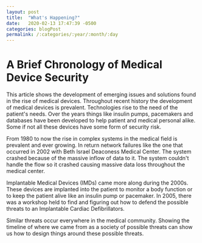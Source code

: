 ```yaml
---
layout: post
title:  "What's Happening?"
date:   2020-02-13 17:47:39 -0500
categories: blogPost
permalink: /:categories/:year/:month/:day
---
```


# A Brief Chronology of Medical Device Security

This article shows the development of emerging issues and solutions found in the rise of medical devices. Throughout recent history the development of medical devices is prevalent. Technologies rise to the need of the patient's needs. Over the years things like insulin pumps, pacemakers and databases have been developed to help patient and medical personal alike. Some if not all these devices have some form of security risk.

From 1980 to now the rise in complex systems in the medical field is prevalent and ever growing. In return network failures like the one that occurred in 2002 with Beth Israel Deaconess Medical Center. The system crashed because of the massive inflow of data to it. The system couldn't handle the flow so it crashed causing massive data loss throughout the medical center.

Implantable Medical Devices (IMDs) came more along during the 2000s. These devices are implanted into the patient to monitor a body function or to keep the patient alive  like an insulin pump or pacemaker. In 2005, there was a workshop held to find and figuring out how to defend the possible threats to an Implantable Cardiac Defibrillators.

Similar threats occur everywhere in the medical community. Showing the timeline of where we came from as a society of possible threats can show us how to design things around these possible threats.
